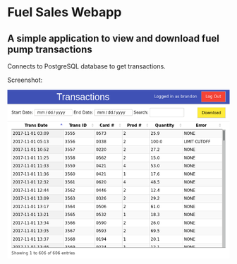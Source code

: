 # Fuel Sales Webapp
## A simple application to view and download fuel pump transactions

Connects to PostgreSQL database to get transactions.

Screenshot:

![Screenshot of application](screen.png)
